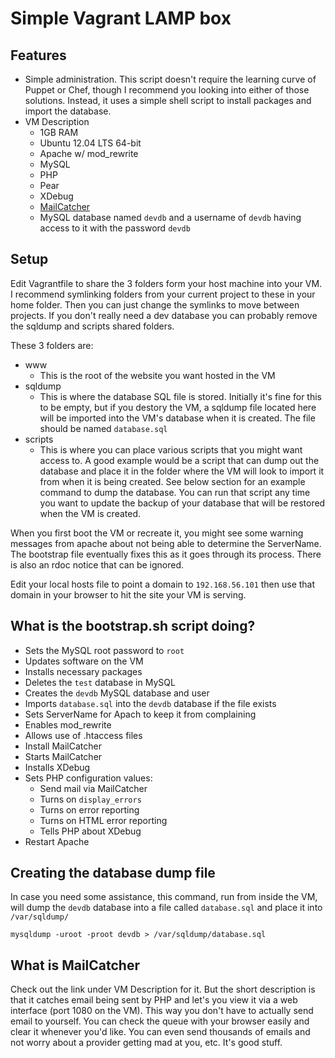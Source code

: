 # Simple Vagrant LAMP box

## Features
- Simple administration.  This script doesn't require the learning curve of Puppet or Chef, though I recommend you looking into either of those solutions.  Instead, it uses a simple shell script to install packages and import the database.
- VM Description
	- 1GB RAM
	- Ubuntu 12.04 LTS 64-bit
	- Apache w/ mod_rewrite
	- MySQL
	- PHP
	- Pear
	- XDebug
	- [MailCatcher](http://mailcatcher.me/)
	- MySQL database named `devdb` and a username of `devdb` having access to it with the password `devdb`

## Setup
Edit Vagrantfile to share the 3 folders form your host machine into your VM.  I recommend symlinking folders from your current project to these in your home folder.  Then you can just change the symlinks to move between projects.  If you don't really need a dev database you can probably remove the sqldump and scripts shared folders.

These 3 folders are:
- www
	- This is the root of the website you want hosted in the VM
- sqldump
	- This is where the database SQL file is stored.  Initially it's fine for this to be empty, but if you destory the VM, a sqldump file located here will be imported into the VM's database when it is created.  The file should be named `database.sql`
- scripts
	- This is where you can place various scripts that you might want access to.  A good example would be a script that can dump out the database and place it in the folder where the VM will look to import it from when it is being created.  See below section for an example command to dump the database.  You can run that script any time you want to update the backup of your database that will be restored when the VM is created.

When you first boot the VM or recreate it, you might see some warning messages from apache about not being able to determine the ServerName.  The bootstrap file eventually fixes this as it goes through its process.  There is also an rdoc notice that can be ignored.

Edit your local hosts file to point a domain to `192.168.56.101` then use that domain in your browser to hit the site your VM is serving.

## What is the bootstrap.sh script doing?
- Sets the MySQL root password to `root`
- Updates software on the VM
- Installs necessary packages
- Deletes the `test` database in MySQL
- Creates the `devdb` MySQL database and user
- Imports `database.sql` into the `devdb` database if the file exists
- Sets ServerName for Apach to keep it from complaining
- Enables mod_rewrite
- Allows use of .htaccess files
- Install MailCatcher
- Starts MailCatcher
- Installs XDebug
- Sets PHP configuration values:
	- Send mail via MailCatcher
	- Turns on `display_errors`
	- Turns on error reporting
	- Turns on HTML error reporting
	- Tells PHP about XDebug
- Restart Apache

## Creating the database dump file
In case you need some assistance, this command, run from inside the VM, will dump the `devdb` database into a file called `database.sql` and place it into `/var/sqldump/`

`mysqldump -uroot -proot devdb > /var/sqldump/database.sql`

## What is MailCatcher
Check out the link under VM Description for it.  But the short description is that it catches email being sent by PHP and let's you view it via a web interface (port 1080 on the VM).  This way you don't have to actually send email to yourself.  You can check the queue with your browser easily and clear it whenever you'd like.  You can even send thousands of emails and not worry about a provider getting mad at you, etc.  It's good stuff.
